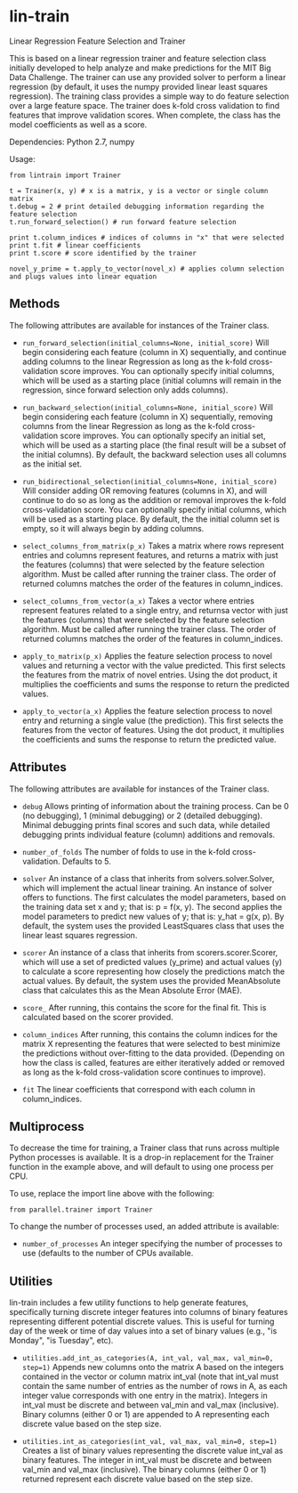 lin-train
=========

Linear Regression Feature Selection and Trainer

This is based on a linear regression trainer and feature selection class initially developed to help
analyze and make predictions for the MIT Big Data Challenge. The trainer can use any provided solver to
perform a linear regression (by default, it uses the numpy provided linear least squares regression).
The training class provides a simple way to do feature selection over a large feature space.
The trainer does k-fold cross validation to find features that improve validation scores. When complete,
the class has the model coefficients as well as a score.

Dependencies: Python 2.7, numpy

Usage:

    from lintrain import Trainer

    t = Trainer(x, y) # x is a matrix, y is a vector or single column matrix
    t.debug = 2 # print detailed debugging information regarding the feature selection
    t.run_forward_selection() # run forward feature selection

    print t.column_indices # indices of columns in "x" that were selected
    print t.fit # linear coefficients
    print t.score # score identified by the trainer

    novel_y_prime = t.apply_to_vector(novel_x) # applies column selection and plugs values into linear equation

Methods
-------

The following attributes are available for instances of the Trainer class.

* `run_forward_selection(initial_columns=None, initial_score)` Will begin considering each
  feature (column in X) sequentially, and continue adding columns to the linear Regression 
  as long as the k-fold cross-validation score improves. You can optionally specify 
  initial columns, which will be used as a starting place (initial columns will remain
  in the regression, since forward selection only adds columns).

* `run_backward_selection(initial_columns=None, initial_score)` Will begin considering 
  each feature (column in X) sequentially, removing columns from the linear Regression 
  as long as the k-fold cross-validation score improves. You can optionally specify an 
  initial set, which will be used as a starting place (the final result will be a subset
  of the initial columns). By default, the backward selection uses all columns as the 
  initial set.

* `run_bidirectional_selection(initial_columns=None, initial_score)` Will consider adding
  OR removing features (columns in X), and will continue to do so as long as the addition
  or removal improves the k-fold cross-validation score. You can optionally specify 
  initial columns, which will be used as a starting place. By default, the the initial 
  column set is empty, so it will always begin by adding columns.

* `select_columns_from_matrix(p_x)` Takes a matrix where rows represent entries and
  columns represent features, and returns a matrix with just the features (columns)
  that were selected by the feature selection algorithm. Must be called after running
  the trainer class. The order of returned columns matches the order of the features
  in column_indices.

* `select_columns_from_vector(a_x)` Takes a vector where entries represent features
  related to a single entry, and returnsa vector with just the features (columns) that
  were selected by the feature selection algorithm. Must be called after running the
  trainer class. The order of returned columns matches the order of the features in
  column_indices.

* `apply_to_matrix(p_x)` Applies the feature selection process to novel values and
  returning a vector with the  value predicted. This first selects the features from
  the matrix of novel entries. Using the dot product, it multiplies the coefficients
  and sums the response to return the predicted values.

* `apply_to_vector(a_x)` Applies the feature selection process to novel entry and
  returning a single value (the prediction). This first selects the features from
  the vector of features. Using the dot product, it multiplies the coefficients
  and sums the response to return the predicted value.


Attributes
----------

The following attributes are available for instances of the Trainer class.

* `debug` Allows printing of information about the training process. Can be 0 (no debugging), 1 (minimal debugging) or
   2 (detailed debugging). Minimal debugging prints final scores and such data, while detailed debugging prints
   individual feature (column) additions and removals.

* `number_of_folds` The number of folds to use in the k-fold cross-validation. Defaults to
   5.

* `solver` An instance of a class that inherits from solvers.solver.Solver, which will implement the actual linear
  training. An instance of solver offers to functions. The first calculates the model parameters, based on the training
  data set x and y; that is: p = f(x, y). The second applies the model parameters to predict new values of y; that is:
  y_hat = g(x, p). By default, the system uses the provided LeastSquares class that uses the linear least squares
  regression.

* `scorer` An instance of a class that inherits from scorers.scorer.Scorer, which will use a set of predicted values
  (y_prime) and actual values (y) to calculate a score representing how closely the predictions match the actual values.
   By default, the system uses the provided MeanAbsolute class that calculates this as the Mean Absolute Error (MAE).

* `score_` After running, this contains the score for the final fit. This is calculated based on the scorer provided. 

* `column_indices` After running, this contains the column indices for the matrix X representing the features that were
  selected to best minimize the predictions without over-fitting to the data provided. (Depending on how the class is
  called, features are either iteratively added or removed as long as the k-fold cross-validation score continues
  to improve).

* `fit` The linear coefficients that correspond with each column in column_indices.

Multiprocess
------------

To decrease the time for training, a Trainer class that runs across multiple Python
processes is available. It is a drop-in replacement for the Trainer function in the 
example above, and will default to using one process per CPU.

To use, replace the import line above with the following:

    from parallel.trainer import Trainer

To change the number of processes used, an added attribute is available:

* `number_of_processes` An integer specifying the number of processes to use (defaults to
  the number of CPUs available.

Utilities
---------

lin-train includes a few utility functions to help generate features, specifically turning
discrete integer features into columns of binary features representing different potential
discrete values. This is useful for turning day of the week or time of day values into
a set of binary values (e.g., "is Monday", "is Tuesday", etc).

* `utilities.add_int_as_categories(A, int_val, val_max, val_min=0, step=1)` Appends new columns
  onto the matrix A based on the integers contained in the vector or column matrix int_val (note
  that int_val must contain the same number of entries as the number of rows in A, as each integer
  value corresponds with one entry in the matrix). Integers in int_val must be discrete and between
  val_min and val_max (inclusive). Binary columns (either 0 or 1) are appended to A representing
  each discrete value based on the step size.

* `utilities.int_as_categories(int_val, val_max, val_min=0, step=1)` Creates a list of binary values
  representing the discrete value int_val as binary features. The integer in int_val must be discrete
  and between val_min and val_max (inclusive). The binary columns (either 0 or 1) returned represent
  each discrete value based on the step size.

